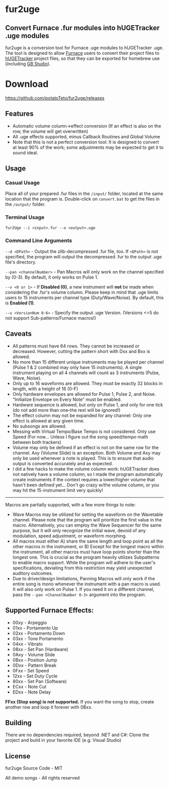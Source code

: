 # fur2uge
## Convert Furnace .fur modules into hUGETracker .uge modules
fur2uge is a conversion tool for Furnace .uge modules to hUGETracker .uge. The tool is designed to allow [Furnace](https://github.com/tildearrow/furnace) users to convert their project files to [hUGETracker](https://github.com/SuperDisk/hUGETracker) project files, so that they can be exported for homebrew use (including [GB Studio](https://www.gbstudio.dev/)).

# Download
https://github.com/potatoTeto/fur2uge/releases

## Features
- Automatic volume column->effect conversion (If an effect is also on the row, the volume will get overwritten)
- All .uge effects supported, minus Callback Routines and Global Volume
- Note that this is not a perfect conversion tool: It is designed to convert at least 90% of the work; some adjustments may be expected to get it to sound ideal.

## Usage
### Casual Usage
Place all of your prepared .fur files in the ``/input/`` folder, located at the same location that the program is. Double-click on ``convert.bat`` to get the files in the ``/output/`` folder.
### Terminal Usage
``fur2Uge --i <input>.fur --o <output>.uge``

### Command Line Arguments
``--d <DPath>`` - Output the zlib-decompressed .fur file, too. If ``<DPath>`` is not specified, the program will output the decompressed .fur to the output .uge file's directory.

``--pan <channelNumber>`` - Pan Macros will only work on the channel specified by <channelNumber> (0-3). By default, it only works on Pulse 1.

``--v <0 or 1>`` - If **Disabled (0)**, a new instrument will **not** be made when considering the .fur's volume column. Please keep in mind that .uge limits users to 15 instruments per channel type (Duty/Wave/Noise). By default, this is **Enabled (1)**.

``--u <VersionNum 0-6>`` - Specify the output .uge Version. (Versions <=5 do not support Sub-patterns/Furnace macros!)

## Caveats
- All patterns must have 64 rows. They cannot be increased or decreased. However, cutting the pattern short with Dxx and Bxx is allowed.
- No more than 15 different unique instruments may be played per channel (Pulse 1 & 2 combined may only have 15 instruments). A single instrument playing on all 4 channels will count as 3 instruments (Pulse, Wave, Noise).
- Only up to 16 waveforms are allowed. They must be exactly 32 blocks in length, with a height of 16 (0-F)
- Only hardware envelopes are allowed for Pulse 1, Pulse 2, and Noise. “Initialize Envelope on Every Note” must be enabled.
- Hardware sequence is allowed, but only on Pulse 1, and only for one tick (do not add more than one–the rest will be ignored!)
- The effect column may not be expanded for any channel: Only one effect is allowed at any given time.
- No subsongs are allowed.
- Messing with Virtual Tempo/Base Tempo is not considered. Only use Speed (For now… Unless I figure out the song speed/tempo math between both trackers)
- Volume may only be defined if an effect is not on the same row for the channel. Axy (Volume Slide) is an exception. Both Volume and Axy may only be used whenever a note is played. This is to ensure that audio output is converted accurately and as expected.
- I did a few hacks to make the volume column work: hUGETracker does not natively have a volume column, so I made the program automatically create instruments if the context requires a lower/higher volume that hasn't been defined yet... Don't go crazy w/the volume column, or you may hit the 15-instrument limit very quickly!
---
Macros are partially supported, with a few more things to note:
- Wave Macros may be utilized for setting the waveform on the Wavetable channel. Please note that the program will prioritize the first value in the macro. Alternatively, you can employ the Wave Sequencer for the same purpose, but it will only recognize the initial wave, devoid of any modulation, speed adjustment, or waveform morphing.
- All macros must either A) share the same length and loop point as all the other macros in the instrument, or B) Except for the longest macro within the instrument, all other macros must have loop points shorter than the longest one. This is crucial as the program heavily utilizes Subpatterns to enable macro support. While the program will adhere to the user's specifications, deviating from this restriction may yield unexpected auditory outcomes.
- Due to driver/design limitations, Panning Macros will only work if the entire song is mono whenever the instrument with a pan macro is used. It will also only work on Pulse 1. If you need it on a different channel, pass the ``--pan <ChannelNumber 0-3>`` argument into the program.

## Supported Furnace Effects:
- 00xy - Arpeggio
- 01xx - Portamento Up
- 02xx - Portamento Down
- 03xx - Tone Portamento
- 04xx - Vibrato
- 08xx - Set Pan (Hardware)
- 0Axy - Volume Slide
- 0Bxx - Position Jump
- 0Dxx - Pattern Break
- 0Fxx - Set Speed
- 12xx - Set Duty Cycle
- 80xx - Set Pan (Software)
- ECxx - Note Cut
- EDxx - Note Delay

**FFxx (Stop song) is not supported.** If you want the song to stop, create another row and loop it forever with 0Bxx.

## Building

There are no dependencies required, beyond .NET and C#: Clone the project and build in your favorite IDE (e.g. Visual Studio)

## License

fur2uge Source Code - MIT

All demo songs - All rights reserved
